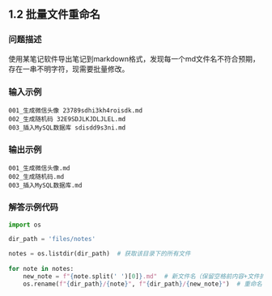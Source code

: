 ## 1.2 批量文件重命名

### 问题描述

使用某笔记软件导出笔记到markdown格式，发现每一个md文件名不符合预期，存在一串不明字符，现需要批量修改。

### 输入示例

```
001_生成微信头像 23789sdhi3kh4roisdk.md
002_生成随机码 32E9SDJLKJDLJLEL.md
003_插入MySQL数据库 sdisdd9s3ni.md
```

### 输出示例

```
001_生成微信头像.md
002_生成随机码.md
003_插入MySQL数据库.md
```

### 解答示例代码

```python
import os

dir_path = 'files/notes'

notes = os.listdir(dir_path)  # 获取该目录下的所有文件
 
for note in notes:
    new_note = f"{note.split(' ')[0]}.md"  # 新文件名（保留空格前内容+文件扩展名）
    os.rename(f"{dir_path}/{note}", f"{dir_path}/{new_note}")  # 重命名
```